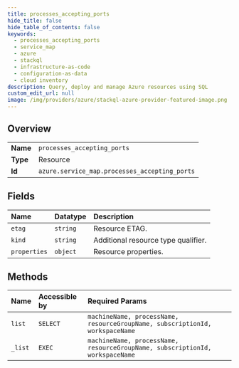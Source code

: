```yaml
---
title: processes_accepting_ports
hide_title: false
hide_table_of_contents: false
keywords:
  - processes_accepting_ports
  - service_map
  - azure    
  - stackql
  - infrastructure-as-code
  - configuration-as-data
  - cloud inventory
description: Query, deploy and manage Azure resources using SQL
custom_edit_url: null
image: /img/providers/azure/stackql-azure-provider-featured-image.png
---
```

  
    

## Overview
<table><tbody>
<tr><td><b>Name</b></td><td><code>processes_accepting_ports</code></td></tr>
<tr><td><b>Type</b></td><td>Resource</td></tr>
<tr><td><b>Id</b></td><td><code>azure.service_map.processes_accepting_ports</code></td></tr>
</tbody></table>

## Fields
| Name | Datatype | Description |
|:-----|:---------|:------------|
| `etag` | `string` | Resource ETAG. |
| `kind` | `string` | Additional resource type qualifier. |
| `properties` | `object` | Resource properties. |
## Methods
| Name | Accessible by | Required Params |
|:-----|:--------------|:----------------|
| `list` | `SELECT` | `machineName, processName, resourceGroupName, subscriptionId, workspaceName` |
| `_list` | `EXEC` | `machineName, processName, resourceGroupName, subscriptionId, workspaceName` |
